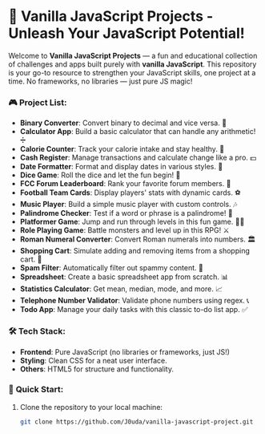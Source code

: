 # 🌟 **Vanilla JavaScript Projects** - Unleash Your JavaScript Potential!

Welcome to **Vanilla JavaScript Projects** — a fun and educational collection of challenges and apps built purely with **vanilla JavaScript**. This repository is your go-to resource to strengthen your JavaScript skills, one project at a time. No frameworks, no libraries — just pure JS magic!

### 🎮 **Project List**:  
- **Binary Converter**: Convert binary to decimal and vice versa. 🧮  
- **Calculator App**: Build a basic calculator that can handle any arithmetic! ➗  
- **Calorie Counter**: Track your calorie intake and stay healthy. 🍏  
- **Cash Register**: Manage transactions and calculate change like a pro. 💵  
- **Date Formatter**: Format and display dates in various styles. 📅  
- **Dice Game**: Roll the dice and let the fun begin! 🎲  
- **FCC Forum Leaderboard**: Rank your favorite forum members. 🏅  
- **Football Team Cards**: Display players' stats with dynamic cards. ⚽  
- **Music Player**: Build a simple music player with custom controls. 🎶  
- **Palindrome Checker**: Test if a word or phrase is a palindrome! 🔄  
- **Platformer Game**: Jump and run through levels in this fun game. 🏃‍♂️  
- **Role Playing Game**: Battle monsters and level up in this RPG! ⚔️  
- **Roman Numeral Converter**: Convert Roman numerals into numbers. 🏛️  
- **Shopping Cart**: Simulate adding and removing items from a shopping cart. 🛒  
- **Spam Filter**: Automatically filter out spammy content. 🚫  
- **Spreadsheet**: Create a basic spreadsheet app from scratch. 📊  
- **Statistics Calculator**: Get mean, median, mode, and more. 📈  
- **Telephone Number Validator**: Validate phone numbers using regex. 📞  
- **Todo App**: Manage your daily tasks with this classic to-do list app. ✅

### 🛠️ **Tech Stack**:
- **Frontend**: Pure JavaScript (no libraries or frameworks, just JS!)  
- **Styling**: Clean CSS for a neat user interface.  
- **Others**: HTML5 for structure and functionality.

### 🚀 **Quick Start**:

1. Clone the repository to your local machine:
   ```bash
   git clone https://github.com/J0uda/vanilla-javascript-project.git
